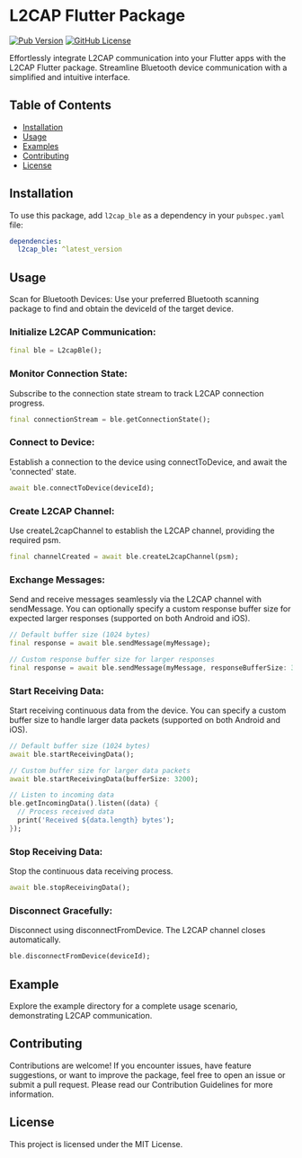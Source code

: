 # L2CAP Flutter Package

[![Pub Version](https://img.shields.io/pub/v/l2cap_ble.svg)](https://pub.dev/packages/l2cap_ble)
[![GitHub License](https://img.shields.io/github/license/your-username/l2cap-flutter-package)](https://github.com/your-username/l2cap-flutter-package/blob/main/LICENSE)

Effortlessly integrate L2CAP communication into your Flutter apps with the L2CAP Flutter package. Streamline Bluetooth device communication with a simplified and intuitive interface.

## Table of Contents

- [Installation](#installation)
- [Usage](#usage)
- [Examples](#examples)
- [Contributing](#contributing)
- [License](#license)

## Installation

To use this package, add `l2cap_ble` as a dependency in your `pubspec.yaml` file:

```yaml
dependencies:
  l2cap_ble: ^latest_version
```

## Usage
Scan for Bluetooth Devices: Use your preferred Bluetooth scanning package to find and obtain the deviceId of the target device.

### Initialize L2CAP Communication:

```dart
final ble = L2capBle();
```
### Monitor Connection State:
Subscribe to the connection state stream to track L2CAP connection progress.

```dart
final connectionStream = ble.getConnectionState();
```
### Connect to Device:
Establish a connection to the device using connectToDevice, and await the 'connected' state.

```dart
await ble.connectToDevice(deviceId);
````
### Create L2CAP Channel:
Use createL2capChannel to establish the L2CAP channel, providing the required psm.

```dart
final channelCreated = await ble.createL2capChannel(psm);
````
### Exchange Messages:
Send and receive messages seamlessly via the L2CAP channel with sendMessage. You can optionally specify a custom response buffer size for expected larger responses (supported on both Android and iOS).

```dart
// Default buffer size (1024 bytes)
final response = await ble.sendMessage(myMessage);

// Custom response buffer size for larger responses
final response = await ble.sendMessage(myMessage, responseBufferSize: 3200);
````

### Start Receiving Data:
Start receiving continuous data from the device. You can specify a custom buffer size to handle larger data packets (supported on both Android and iOS).

```dart
// Default buffer size (1024 bytes)
await ble.startReceivingData();

// Custom buffer size for larger data packets
await ble.startReceivingData(bufferSize: 3200);

// Listen to incoming data
ble.getIncomingData().listen((data) {
  // Process received data
  print('Received ${data.length} bytes');
});
````

### Stop Receiving Data:
Stop the continuous data receiving process.

```dart
await ble.stopReceivingData();
````
### Disconnect Gracefully:
Disconnect using disconnectFromDevice. The L2CAP channel closes automatically.

```dart
ble.disconnectFromDevice(deviceId);
````

## Example
Explore the example directory for a complete usage scenario, demonstrating L2CAP communication.

## Contributing
Contributions are welcome! If you encounter issues, have feature suggestions, or want to improve the package, feel free to open an issue or submit a pull request. Please read our Contribution Guidelines for more information.

## License
This project is licensed under the MIT License.